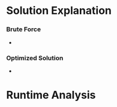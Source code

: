 # []()

```python

```

# Solution Explanation 

### Brute Force 
- 

### Optimized Solution 
- 

# Runtime Analysis  